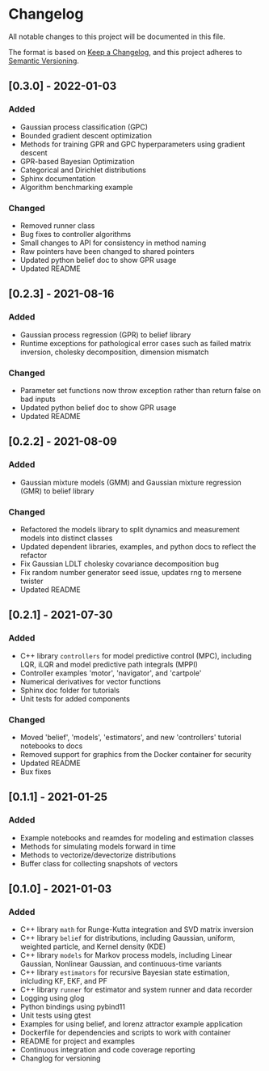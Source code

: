 # Changelog
All notable changes to this project will be documented in this file.

The format is based on [Keep a Changelog](https://keepachangelog.com/en/1.0.0/),
and this project adheres to [Semantic Versioning](https://semver.org/spec/v2.0.0.html).

## [0.3.0] - 2022-01-03
### Added
- Gaussian process classification (GPC)
- Bounded gradient descent optimization
- Methods for training GPR and GPC hyperparameters using gradient descent
- GPR-based Bayesian Optimization
- Categorical and Dirichlet distributions
- Sphinx documentation
- Algorithm benchmarking example
### Changed
- Removed runner class
- Bug fixes to controller algorithms
- Small changes to API for consistency in method naming
- Raw pointers have been changed to shared pointers
- Updated python belief doc to show GPR usage
- Updated README

## [0.2.3] - 2021-08-16
### Added
- Gaussian process regression (GPR) to belief library
- Runtime exceptions for pathological error cases such as failed matrix inversion, cholesky decomposition, dimension mismatch
### Changed
- Parameter set functions now throw exception rather than return false on bad inputs
- Updated python belief doc to show GPR usage
- Updated README

## [0.2.2] - 2021-08-09
### Added
- Gaussian mixture models (GMM) and Gaussian mixture regression (GMR) to belief library
### Changed
- Refactored the models library to split dynamics and measurement models into distinct classes
- Updated dependent libraries, examples, and python docs to reflect the refactor
- Fix Gaussian LDLT cholesky covariance decomposition bug
- Fix random number generator seed issue, updates rng to mersene twister
- Updated README

## [0.2.1] - 2021-07-30
### Added
- C++ library `controllers` for model predictive control (MPC), including LQR, iLQR and model predictive path integrals (MPPI)
- Controller examples 'motor', 'navigator', and 'cartpole'
- Numerical derivatives for vector functions
- Sphinx doc folder for tutorials
- Unit tests for added components
### Changed
- Moved 'belief', 'models', 'estimators', and new 'controllers' tutorial notebooks to docs
- Removed support for graphics from the Docker container for security
- Updated README
- Bux fixes

## [0.1.1] - 2021-01-25
### Added
- Example notebooks and reamdes for modeling and estimation classes
- Methods for simulating models forward in time
- Methods to vectorize/devectorize distributions
- Buffer class for collecting snapshots of vectors

## [0.1.0] - 2021-01-03
### Added
- C++ library `math` for Runge-Kutta integration and SVD matrix inversion
- C++ library `belief` for distributions, including Gaussian, uniform, weighted particle, and Kernel density (KDE)
- C++ library `models` for Markov process models, including Linear Gaussian, Nonlinear Gaussian, and continuous-time variants
- C++ library `estimators` for recursive Bayesian state estimation, inlcluding KF, EKF, and PF
- C++ library `runner` for estimator and system runner and data recorder
- Logging using glog
- Python bindings using pybind11
- Unit tests using gtest
- Examples for using belief, and lorenz attractor example application
- Dockerfile for dependencies and scripts to work with container
- README for project and examples
- Continuous integration and code coverage reporting
- Changlog for versioning
